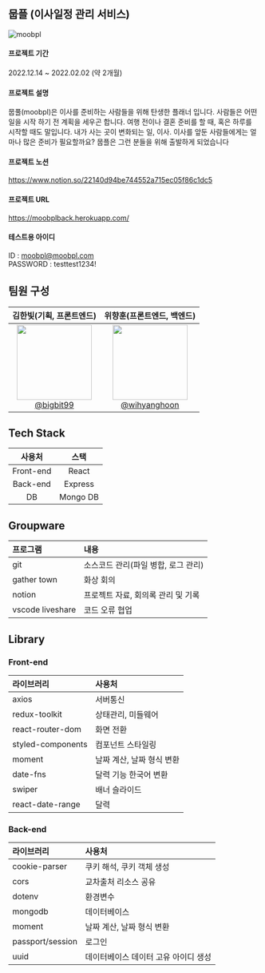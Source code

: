 ## 뭅플 (이사일정 관리 서비스)
![moobpl](https://user-images.githubusercontent.com/66665468/221160480-43e3102b-686c-44fe-9b58-7041f553e696.jpg)

#### 프로젝트 기간
2022.12.14 ~ 2022.02.02 (약 2개월)

#### 프로젝트 설명
뭅풀(moobpl)은 이사를 준비하는 사람들을 위해 탄생한 플래너 입니다. 
사람들은 어떤 일을 시작 하기 전 계획을 세우곤 합니다.
여행 전이나 결혼 준비를 할 때, 혹은 하루를 시작할 때도 말입니다. 
내가 사는 곳이 변화되는 일, 이사. 
이사를 앞둔 사람들에게는 얼마나 많은 준비가 필요할까요?
뭅플은 그런 분들을 위해 출발하게 되었습니다

#### 프로젝트 노션
https://www.notion.so/22140d94be744552a715ec05f86c1dc5

#### 프로젝트 URL
https://moobplback.herokuapp.com/

#### 테스트용 아이디
ID : moobpl@moobpl.com <br>PASSWORD : testtest1234!

## 팀원 구성
| **김한빛(기획, 프론트엔드)** | **위향훈(프론트엔드, 백엔드)** |
|  :------: | :------: |
| [<img src="https://user-images.githubusercontent.com/108947985/235070427-909c7051-a4fb-4a0c-b9f5-19c3dc87add6.jpg" width=150> <br/> @bigbit99](https://github.com/bigbit99) | [<img src="https://user-images.githubusercontent.com/66665468/221801579-e6654496-2ef9-47cc-b8be-be606858025b.jpg" width=150> <br/> @wihyanghoon](https://github.com/wihyanghoon) |

## Tech Stack
|사용처|스택|
|:---:|:---:|
|Front-end|React|
|Back-end|Express|
|DB|Mongo DB|

## Groupware
|프로그램|내용|
|:---|:---|
|git|소스코드 관리(파일 병합, 로그 관리)|
|gather town|화상 회의|
|notion|프로젝트 자료, 회의록 관리 및 기록|
|vscode liveshare|코드 오류 협업|

## Library

### Front-end
|라이브러리|사용처|
|:---|:---|
|axios|서버통신|
|redux-toolkit|상태관리, 미들웨어|
|react-router-dom|화면 전환|
|styled-components|컴포넌트 스타일링|
|moment|날짜 계산, 날짜 형식 변환|
|date-fns|달력 기능 한국어 변환|
|swiper|배너 슬라이드|
|react-date-range|달력|

### Back-end
|라이브러리|사용처|
|:---|:---|
|cookie-parser|쿠키 해석, 쿠키 객체 생성|
|cors|교차출처 리소스 공유|
|dotenv|환경변수|
|mongodb|데이터베이스|
|moment|날짜 계산, 날짜 형식 변환|
|passport/session|로그인|
|uuid|데이터베이스 데이터 고유 아이디 생성|
